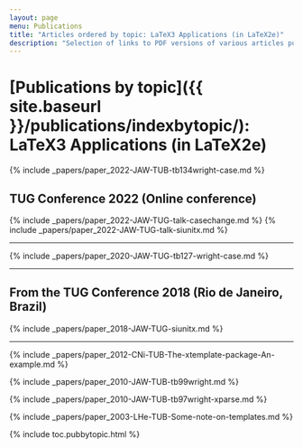 ```yaml
---
layout: page
menu: Publications
title: "Articles ordered by topic: LaTeX3 Applications (in LaTeX2e)"
description: "Selection of links to PDF versions of various articles published by the LaTeX3 project and links to videos of their conference presentations ordered by major topics."
---
```


# [Publications by topic]({{ site.baseurl }}/publications/indexbytopic/): LaTeX3 Applications (in LaTeX2e)

{% include _papers/paper_2022-JAW-TUB-tb134wright-case.md  %}


## TUG Conference 2022 (Online conference)

{% include _papers/paper_2022-JAW-TUG-talk-casechange.md %}
{% include _papers/paper_2022-JAW-TUG-talk-siunitx.md %}

<hr class="conference-end">


{% include _papers/paper_2020-JAW-TUG-tb127-wright-case.md %}


<hr class="conference-start">

## From the TUG Conference 2018 (Rio de Janeiro, Brazil)
{% include _papers/paper_2018-JAW-TUG-siunitx.md %}

<hr class="conference-end">


{% include _papers/paper_2012-CNi-TUB-The-xtemplate-package-An-example.md %}

{% include _papers/paper_2010-JAW-TUB-tb99wright.md %}

{% include _papers/paper_2010-JAW-TUB-tb97wright-xparse.md %}

{% include _papers/paper_2003-LHe-TUB-Some-note-on-templates.md %}




<div class="row">{% include toc.pubbytopic.html %}</div>
<div id="div_vgwpixel"></div>



